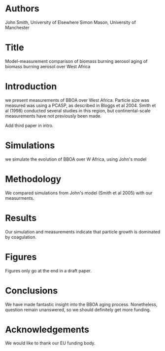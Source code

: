 # Authors
John Smith, University of Elsewhere
Simon Mason, University of Manchester

# Title
Model-measurement comparison of biomass burning aerosol 
aging of biomass burning aerosol over West Africa

# Introduction
we present measurements of BBOA over West Africa.
Particle size was measured was using a PCASP, 
as described in Bloggs et al 2004.
Smith et al (1998) conducted several studies in 
this region, but continental-scale measurements
have not previously been made.

Add third paper in intro.

# Simulations 
we simulate the evolution of BBOA over W Africa,
using John's model

# Methodology
We compared simulations from John's model
(Smith et al 2005) with our measurments.

# Results
Our simulation and measurements indicate that particle growth 
is dominated by coagulation.

# Figures 
Figures only go at the end in a draft paper.

# Conclusions
We have made fantastic insight into the BBOA aging process.
Nonetheless, question remain unanswered,
so we should definitely get more funding.

# Acknowledgements
We would like to thank our EU funding body. 
